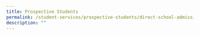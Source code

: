 ```yaml
---
title: Prospective Students
permalink: /student-services/prospective-students/direct-school-admission-dsa
description: ""
---
```

